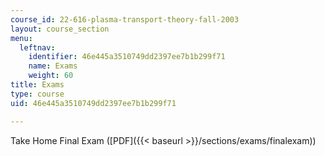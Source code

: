 ```yaml
---
course_id: 22-616-plasma-transport-theory-fall-2003
layout: course_section
menu:
  leftnav:
    identifier: 46e445a3510749dd2397ee7b1b299f71
    name: Exams
    weight: 60
title: Exams
type: course
uid: 46e445a3510749dd2397ee7b1b299f71

---
```


Take Home Final Exam ([PDF]({{< baseurl >}}/sections/exams/finalexam))